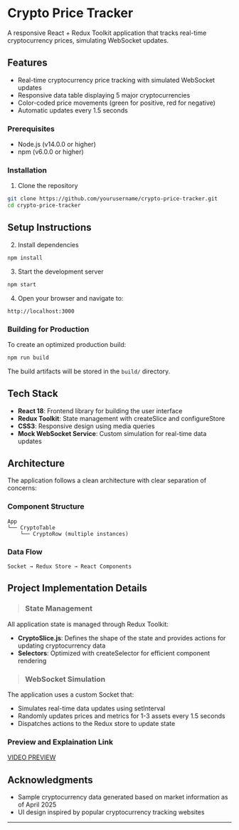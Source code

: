  # Crypto Price Tracker

A responsive React + Redux Toolkit application that tracks real-time cryptocurrency prices, simulating WebSocket updates.


## Features

- Real-time cryptocurrency price tracking with simulated WebSocket updates
- Responsive data table displaying 5 major cryptocurrencies 
- Color-coded price movements (green for positive, red for negative) 
- Automatic updates every 1.5 seconds


### Prerequisites
- Node.js (v14.0.0 or higher)
- npm (v6.0.0 or higher)


### Installation
1. Clone the repository
```bash
git clone https://github.com/yourusername/crypto-price-tracker.git
cd crypto-price-tracker
```

## Setup Instructions
2. Install dependencies
```bash
npm install
```

3. Start the development server
```bash
npm start
```

4. Open your browser and navigate to:
```
http://localhost:3000
```


### Building for Production
To create an optimized production build:

```bash
npm run build
```

The build artifacts will be stored in the `build/` directory.


## Tech Stack

- **React 18**: Frontend library for building the user interface
- **Redux Toolkit**: State management with createSlice and configureStore
- **CSS3**: Responsive design using media queries
- **Mock WebSocket Service**: Custom simulation for real-time data updates

## Architecture

The application follows a clean architecture with clear separation of concerns:

### Component Structure
```
App
└── CryptoTable
    └── CryptoRow (multiple instances)
```

### Data Flow
```
Socket → Redux Store → React Components
```

## Project Implementation Details

> ### State Management

All application state is managed through Redux Toolkit:

- **CryptoSlice.js**: Defines the shape of the state and provides actions for updating cryptocurrency data
- **Selectors**: Optimized with createSelector for efficient component rendering

> ### WebSocket Simulation

The application uses a custom Socket that:
- Simulates real-time data updates using setInterval
- Randomly updates prices and metrics for 1-3 assets every 1.5 seconds
- Dispatches actions to the Redux store to update state

### Preview and Explaination Link
[VIDEO PREVIEW](https://drive.google.com/file/d/1zQJ4XzmdTa_HcfFJTdfEi27yIApNdwX6/view?usp=sharing)


## Acknowledgments

- Sample cryptocurrency data generated based on market information as of April 2025
- UI design inspired by popular cryptocurrency tracking websites

---
